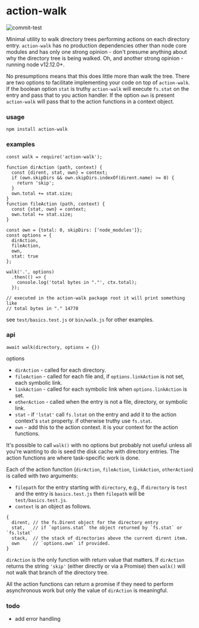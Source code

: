 # action-walk

![commit-test](https://github.com/bmacnaughton/action-walk/workflows/commit-test/badge.svg)

Minimal utility to walk directory trees performing actions on each directory
entry. `action-walk` has no production dependencies other than
node core modules and has only one strong opinion - don't presume anything
about why the directory tree is being walked. Oh, and another strong opinion -
running node v12.12.0+.

No presumptions means that this does little more than walk the tree. There
are two options to facilitate implementing your code on top of `action-walk`.
If the boolean option `stat` is truthy `action-walk` will execute `fs.stat`
on the entry and pass that to you action handler. If the option `own` is
present `action-walk` will pass that to the action functions in a context
object.

### usage

`npm install action-walk`

### examples

```
const walk = require('action-walk');

function dirAction (path, context) {
  const {dirent, stat, own} = context;
  if (own.skipDirs && own.skipDirs.indexOf(dirent.name) >= 0) {
    return 'skip';
  }
  own.total += stat.size;
}
function fileAction (path, context) {
  const {stat, own} = context;
  own.total += stat.size;
}

const own = {total: 0, skipDirs: ['node_modules']};
const options = {
  dirAction,
  fileAction,
  own,
  stat: true
};

walk('.', options)
  .then(() => {
    console.log('total bytes in "."', ctx.total);
  });

// executed in the action-walk package root it will print something like
// total bytes in "." 14778
```

see `test/basics.test.js` or `bin/walk.js` for other examples.

### api

`await walk(directory, options = {})`

options
- `dirAction` - called for each directory.
- `fileAction` - called for each file and, if `options.linkAction` is not set, each symbolic link.
- `linkAction` - called for each symbolic link when `options.linkAction` is set.
- `otherAction` - called when the entry is not a file, directory, or symbolic link.
- `stat` - if `'lstat'` call `fs.lstat` on the entry and add it to the action context's `stat`
property. if otherwise truthy use `fs.stat`.
- `own` - add this to the action context. it is your context for the action functions.

It's possible to call `walk()` with no options but probably not useful unless
all you're wanting to do is seed the disk cache with directory entries. The
action functions are where task-specific work is done.

Each of the action function (`dirAction`, `fileAction`, `linkAction`, `otherAction`) is
called with two arguments:
- `filepath` for the entry starting with `directory`, e.g., if
`directory` is `test` and the entry is `basics.test.js` then `filepath`
will be `test/basics.test.js`.
- `context` is an object as follows.
```
{
  dirent, // the fs.Dirent object for the directory entry
  stat,   // if `options.stat` the object returned by `fs.stat` or `fs.lstat`
  stack,  // the stack of directories above the current dirent item.
  own     // `options.own` if provided.
}
```

`dirAction` is the only function with return value that matters. If
`dirAction` returns the string `'skip'` (either directly or via a
Promise) then `walk()` will not walk that branch of the directory tree.

All the action functions can return a promise if they need to perform
asynchronous work but only the value of `dirAction` is meaningful.

### todo

- add error handling

